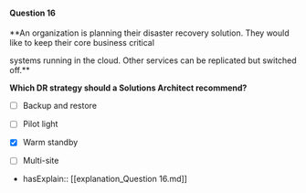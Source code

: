 #### Question  16


**An organization is planning their disaster recovery solution. They would like to keep their core business critical

systems running in the cloud. Other services can be replicated but switched off.**


**Which DR strategy should a Solutions Architect recommend?**


- [ ] Backup and restore


- [ ] Pilot light


- [x] Warm standby


- [ ] Multi-site



- hasExplain:: [[explanation_Question  16.md]]
